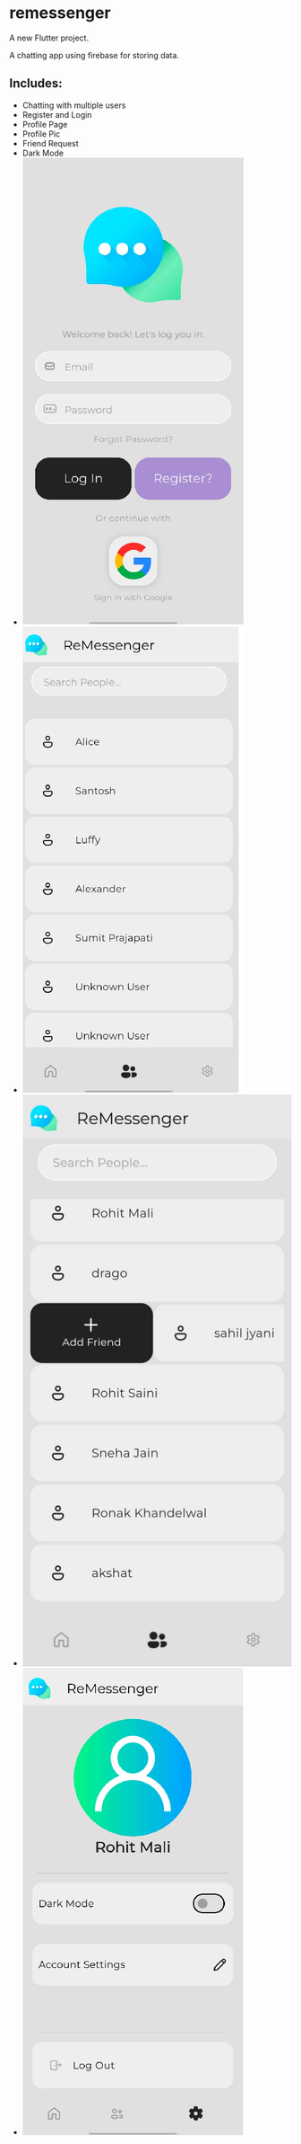 # remessenger

A new Flutter project.

A chatting app using firebase for storing data.
## Includes:
- Chatting with multiple users
- Register and Login
- Profile Page
- Profile Pic
- Friend Request
- Dark Mode
- ![image alt](https://github.com/rohitmaliarya/Internship-Project-/blob/36361680894521bcd30d7cd219c5afb93c50b5fd/login.png)
- ![image alt](https://github.com/rohitmaliarya/Internship-Project-/blob/36361680894521bcd30d7cd219c5afb93c50b5fd/inbox.png)
- ![image alt](https://github.com/rohitmaliarya/Internship-Project-/blob/36361680894521bcd30d7cd219c5afb93c50b5fd/sendrequest.jpeg)
- ![image alt](https://github.com/rohitmaliarya/Internship-Project-/blob/36361680894521bcd30d7cd219c5afb93c50b5fd/profile.png)
